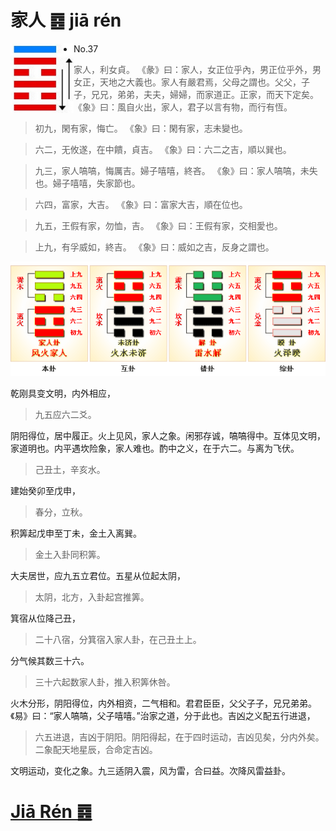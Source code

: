 # 家人 ䷤ jiā rén

<img src="shapes/37.10.png" width="101" alt="家人" align="left">

- No.37

> 家人，利女貞。
>《彖》曰：家人，女正位乎內，男正位乎外，男女正，天地之大義也。家人有嚴君焉，父母之謂也。父父，子子，兄兄，弟弟，夫夫，婦婦，而家道正。正家，而天下定矣。
>《象》曰：風自火出，家人，君子以言有物，而行有恆。

> 初九，閑有家，悔亡。
>《象》曰：閑有家，志未變也。

> 六二，无攸遂，在中饋，貞吉。
>《象》曰：六二之吉，順以巽也。

> 九三，家人嗃嗃，悔厲吉。婦子嘻嘻，終吝。
>《象》曰：家人嗃嗃，未失也。婦子嘻嘻，失家節也。

> 六四，富家，大吉。
>《象》曰：富家大吉，順在位也。

> 九五，王假有家，勿恤，吉。
>《象》曰：王假有家，交相愛也。

> 上九，有孚威如，終吉。
>《象》曰：威如之吉，反身之謂也。

<img src="shapes/37.11.png">

乾刚具变文明，内外相应，
> 九五应六二爻。

阴阳得位，居中履正。火上见风，家人之象。闲邪存诚，嗃嗃得中。互体见文明，家道明也。内平遇坎险象，家人难也。酌中之义，在于六二。与离为飞伏。
> 己丑土，辛亥水。

建始癸卯至戊申，
> 春分，立秋。

积筭起戊申至丁未，金土入离巽。
> 金土入卦同积筭。

大夫居世，应九五立君位。五星从位起太阴，
> 太阴，北方，入卦起宫推筭。

箕宿从位降己丑，
> 二十八宿，分箕宿入家人卦，在己丑土上。

分气候其数三十六。
> 三十六起数家人卦，推入积筭休咎。

火木分形，阴阳得位，内外相资，二气相和。君君臣臣，父父子子，兄兄弟弟。《易》曰：“家人嗃嗃，父子嘻嘻。”治家之道，分于此也。吉凶之义配五行进退，
> 六五进退，吉凶于阴阳。阴阳得起，在于四时运动，吉凶见矣，分内外矣。二象配天地星辰，合命定吉凶。

文明运动，变化之象。九三适阴入震，风为雷，合曰益。次降风雷益卦。

# [Jiā Rén ䷤](e5aeb6e4babajiaren.md)
